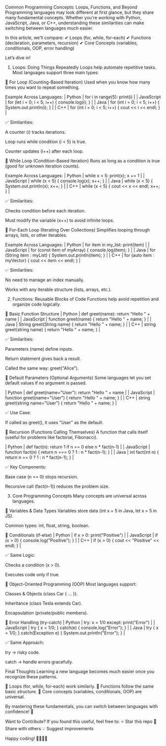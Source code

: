Common Programming Concepts: Loops, Functions, and Beyond
Programming languages may look different at first glance, but they share many fundamental concepts. Whether you're working with Python, JavaScript, Java, or C++, understanding these similarities can make switching between languages much easier.

In this article, we'll compare:
✔ Loops (for, while, for-each)
✔ Functions (declaration, parameters, recursion)
✔ Core Concepts (variables, conditionals, OOP, error handling)

Let’s dive in!

1. Loops: Doing Things Repeatedly
Loops help automate repetitive tasks. Most languages support three main types:

🔹 For Loop (Counting-Based Iteration)
Used when you know how many times you want to repeat something.

Example Across Languages:
| Python | for i in range(5): print(i) |
| JavaScript | for (let i = 0; i < 5; i++) { console.log(i); } |
| Java | for (int i = 0; i < 5; i++) { System.out.println(i); } |
| C++ | for (int i = 0; i < 5; i++) { cout << i << endl; } |

✅ Similarities:

A counter (i) tracks iterations.

Loop runs while condition (i < 5) is true.

Counter updates (i++) after each loop.

🔹 While Loop (Condition-Based Iteration)
Runs as long as a condition is true (good for unknown iteration counts).

Example Across Languages:
| Python | while x < 5: print(x); x += 1 |
| JavaScript | while (x < 5) { console.log(x); x++; } |
| Java | while (x < 5) { System.out.println(x); x++; } |
| C++ | while (x < 5) { cout << x << endl; x++; } |

✅ Similarities:

Checks condition before each iteration.

Must modify the variable (x++) to avoid infinite loops.

🔹 For-Each Loop (Iterating Over Collections)
Simplifies looping through arrays, lists, or other iterables.

Example Across Languages:
| Python | for item in my_list: print(item) |
| JavaScript | for (const item of myArray) { console.log(item); } |
| Java | for (String item : myList) { System.out.println(item); } |
| C++ | for (auto item : myVector) { cout << item << endl; } |

✅ Similarities:

No need to manage an index manually.

Works with any iterable structure (lists, arrays, etc.).

2. Functions: Reusable Blocks of Code
Functions help avoid repetition and organize code logically.

🔹 Basic Function Structure
| Python | def greet(name): return "Hello " + name |
| JavaScript | function greet(name) { return "Hello " + name; } |
| Java | String greet(String name) { return "Hello " + name; } |
| C++ | string greet(string name) { return "Hello " + name; } |

✅ Similarities:

Parameters (name) define inputs.

Return statement gives back a result.

Called the same way: greet("Alice").

🔹 Default Parameters (Optional Arguments)
Some languages let you set default values if no argument is passed.

| Python | def greet(name="User"): return "Hello " + name |
| JavaScript | function greet(name="User") { return "Hello " + name; } |
| C++ | string greet(string name="User") { return "Hello " + name; } |

✅ Use Case:

If called as greet(), it uses "User" as the default.

🔹 Recursion (Functions Calling Themselves)
A function that calls itself (useful for problems like factorial, Fibonacci).

| Python | def fact(n): return 1 if n == 0 else n * fact(n-1) |
| JavaScript | function fact(n) { return n === 0 ? 1 : n * fact(n-1); } |
| Java | int fact(int n) { return n == 0 ? 1 : n * fact(n-1); } |

✅ Key Components:

Base case (n == 0) stops recursion.

Recursive call (fact(n-1)) reduces the problem size.

3. Core Programming Concepts
Many concepts are universal across languages.

🔹 Variables & Data Types
Variables store data (int x = 5 in Java, let x = 5 in JS).

Common types: int, float, string, boolean.

🔹 Conditionals (if-else)
| Python | if x > 0: print("Positive") |
| JavaScript | if (x > 0) { console.log("Positive"); } |
| C++ | if (x > 0) { cout << "Positive" << endl; } |

✅ Same Logic:

Checks a condition (x > 0).

Executes code only if true.

🔹 Object-Oriented Programming (OOP)
Most languages support:

Classes & Objects (class Car { ... }).

Inheritance (class Tesla extends Car).

Encapsulation (private/public members).

🔹 Error Handling (try-catch)
| Python | try: x = 1/0 except: print("Error") |
| JavaScript | try { x = 1/0; } catch(e) { console.log("Error"); } |
| Java | try { x = 1/0; } catch(Exception e) { System.out.println("Error"); } |

✅ Same Approach:

try → risky code.

catch → handle errors gracefully.

Final Thoughts
Learning a new language becomes much easier once you recognize these patterns.

🔹 Loops (for, while, for-each) work similarly.
🔹 Functions follow the same basic structure.
🔹 Core concepts (variables, conditionals, OOP) are universal.

By mastering these fundamentals, you can switch between languages with confidence! 🚀

Want to Contribute?
If you found this useful, feel free to:
⭐ Star this repo
🔁 Share with others
💡 Suggest improvements

Happy coding! 👨‍💻👩‍💻
